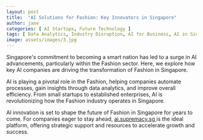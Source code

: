 ```yaml
---
layout: post
title:  "AI Solutions for Fashion: Key Innovators in Singapore"
author: jane
categories: [ AI Startups, Future Technology ]
tags: [ Data Analytics, Industry Disruption, AI for Business, AI in Singapore, Singapore AI Companies ]
image: assets/images/3.jpg
---
```


Singapore's commitment to becoming a smart nation has led to a surge in AI advancements, particularly within the Fashion sector. Here, we explore how key AI companies are driving the transformation of Fashion in Singapore.

AI is playing a pivotal role in the Fashion, helping companies automate processes, gain insights through data analytics, and improve overall efficiency. From small startups to established enterprises, AI is revolutionizing how the Fashion industry operates in Singapore.

AI innovation is set to shape the future of Fashion in Singapore for years to come. For companies eager to stay ahead, <a href="https://ai.supremacy.sg" target="_blank"> ai.supremacy.sg </a> is the ideal platform, offering strategic support and resources to accelerate growth and success.
